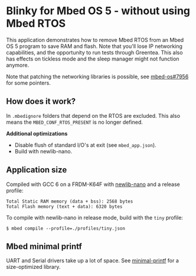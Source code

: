 # Blinky for Mbed OS 5 - without using Mbed RTOS

This application demonstrates how to remove Mbed RTOS from an Mbed OS 5 program to save RAM and flash. Note that you'll lose IP networking capabilities, and the opportunity to run tests through Greentea. This also has effects on tickless mode and the sleep manager might not function anymore.

Note that patching the networking libraries is possible, see [mbed-os#7956](https://github.com/ARMmbed/mbed-os/issues/7956) for some pointers.

## How does it work?

In `.mbedignore` folders that depend on the RTOS are excluded. This also means the `MBED_CONF_RTOS_PRESENT` is no longer defined.

**Additional optimizations**

* Disable flush of standard I/O's at exit (see `mbed_app.json`).
* Build with newlib-nano.

## Application size

Compiled with GCC 6 on a FRDM-K64F with [newlib-nano](https://os.mbed.com/blog/entry/Reducing-memory-usage-with-a-custom-prin/) and a release profile:

```
Total Static RAM memory (data + bss): 2568 bytes
Total Flash memory (text + data): 6320 bytes
```

To compile with newlib-nano in release mode, build with the `tiny` profile:

```
$ mbed compile --profile=./profiles/tiny.json
```

## Mbed minimal printf

UART and Serial drivers take up a lot of space. See [minimal-printf](https://github.com/ARMmbed/minimal-printf) for a size-optimized library.
